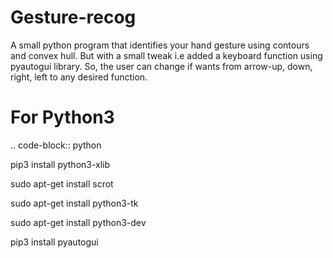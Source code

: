 # Gesture-recog

A small python program that identifies your hand gesture using contours and convex hull. But with a small tweak i.e added a keyboard function using pyautogui library. So, the user can change if wants from arrow-up, down, right, left to any desired function.


For Python3
===

.. code-block:: python

  pip3 install python3-xlib

  sudo apt-get install scrot

  sudo apt-get install python3-tk

  sudo apt-get install python3-dev

  pip3 install pyautogui

